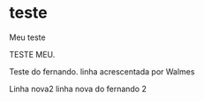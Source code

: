 teste
=====

Meu teste

TESTE MEU.

Teste do fernando.
linha acrescentada por Walmes

Linha nova2
linha nova do fernando 2
